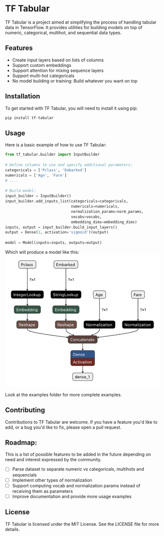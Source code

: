 # TF Tabular

TF Tabular is a project aimed at simplifying the process of handling tabular data in TensorFlow. It provides utilities for building models on top of numeric, categorical, multihot, and sequential data types.

## Features

- Create input layers based on lists of columns
- Support custom embeddings
- Support attention for mixing sequence layers
- Support multi-hot categoricals
- No model building or training: Build whatever you want on top


## Installation

To get started with TF Tabular, you will need to install it using pip:

```sh
pip install tf-tabular
```

## Usage

Here is a basic example of how to use TF Tabular:

```python
from tf_tabular.builder import InputBuilder

# Define columns to use and specify additional parameters:
categoricals = ['Pclass', 'Embarked']
numericals = ['Age', 'Fare']
# ....

# Build model:
input_builder = InputBuilder()
input_builder.add_inputs_list(categoricals=categoricals,
                              numericals=numericals,
                              normalization_params=norm_params,
                              vocabs=vocabs,
                              embedding_dims=embedding_dims)
inputs, output = input_builder.build_input_layers()
output = Dense(1, activation='sigmoid')(output)

model = Model(inputs=inputs, outputs=output)
```

Which will produce a model like this:
![Netron Model View](/media/images/example_netron.png)


Look at the examples folder for more complete examples.

## Contributing
Contributions to TF Tabular are welcome. If you have a feature you'd like to add, or a bug you'd like to fix, please open a pull request.

## Roadmap:
This is a list of possible features to be added in the future depending on need and interest expressed by the community.

- [ ] Parse dataset to separate numeric vs categoricals, multihots and sequencials
- [ ] Implement other types of normalization
- [ ] Support computing vocab and normalization params instead of receiving them as parameters
- [ ] Improve documentation and provide more usage examples

## License
TF Tabular is licensed under the MIT License. See the LICENSE file for more details.
